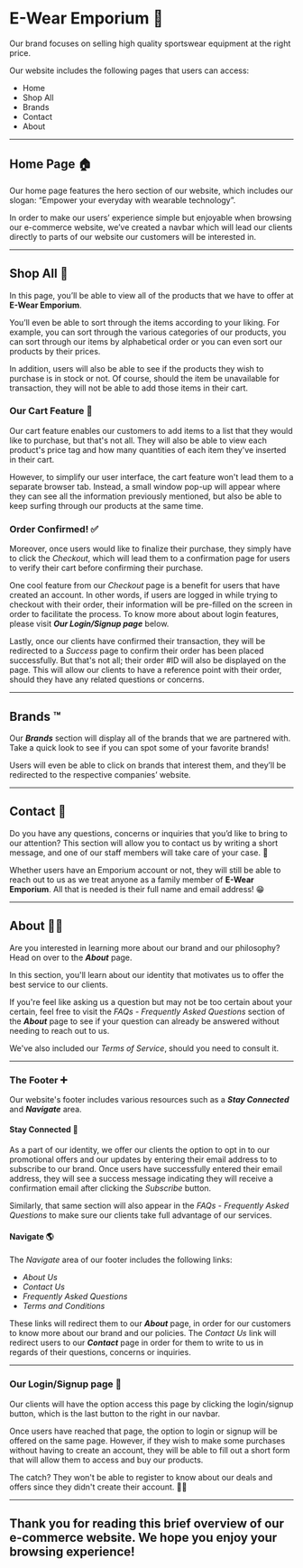 # E-Wear Emporium :office:



Our brand focuses on selling high quality sportswear equipment at the right price. 



Our website includes the following pages that users can access: 

- Home
- Shop All
- Brands
- Contact
- About


---



## Home Page :house:



Our home page features the hero section of our website, which includes our slogan: “Empower your everyday with wearable technology”.



In order to make our users’ experience simple but enjoyable when browsing our e-commerce website, we’ve created a navbar which will lead our clients directly to parts of our website our customers will be interested in. 



---



## Shop All :eyes:



In this page, you’ll be able to view all of the products that we have to offer at **E-Wear Emporium**. 



You’ll even be able to sort through the items according to your liking. For example, you can sort through the various categories of our products, you can sort through our items by alphabetical order or you can even sort our products by their prices. 



In addition, users will also be able to see if the products they wish to purchase is in stock or not. Of course, should the item be unavailable for transaction, they will not be able to add those items in their cart. 


### Our Cart Feature :shopping_cart:



Our cart feature enables our customers to add items to a list that they would like to purchase, but that's not all. They will also be able to view each product's price tag and how many quantities of each item they've inserted in their cart. 

However, to simplify our user interface, the cart feature won't lead them to a separate browser tab. Instead, a small window pop-up will appear where they can see all the information previously mentioned, but also be able to keep surfing through our products at the same time. 



### Order Confirmed! :white_check_mark:



Moreover, once users would like to finalize their purchase, they simply have to click the _Checkout_, which will lead them to a confirmation page for users to verify their cart before confirming their purchase.  

One cool feature from our _Checkout_ page is a benefit for users that have created an account. In other words, if users are logged in while trying to checkout with their order, their information will be pre-filled on the screen in order to facilitate the process. To know more about about login features, please visit **_Our Login/Signup page_** below. 

Lastly, once our clients have confirmed their transaction, they will be redirected to a _Success_ page to confirm their order has been placed successfully. But that's not all; their order #ID will also be displayed on the page. This will allow our clients to have a reference point with their order, should they have any related questions or concerns.

---

## Brands :tm:



Our **_Brands_** section will display all of the brands that we are partnered with. Take a quick look to see if you can spot some of your favorite brands!



Users will even be able to click on brands that interest them, and they’ll be redirected to the respective companies’ website.



---



## Contact :handshake:



Do you have any questions, concerns or inquiries that you’d like to bring to our attention? This section will allow you to contact us by writing a short message, and one of our staff members will take care of your case. :raised_hands: 

Whether users have an Emporium account or not, they will still be able to reach out to us as we treat anyone as a family member of **E-Wear Emporium**. All that is needed is their full name and email address! :grin:



---



## About :raising_hand_man:



Are you interested in learning more about our brand and our philosophy? Head on over to the **_About_** page. 



In this section, you'll learn about our identity that motivates us to offer the best service to our clients. 


If you're feel like asking us a question but may not be too certain about your certain, feel free to visit the _FAQs - Frequently Asked Questions_ section of the **_About_** page to see if your question can already be answered without needing to reach out to us. 

We've also included our _Terms of Service_, should you need to consult it. 



---



### The Footer :heavy_plus_sign:



Our website's footer includes various resources such as a **_Stay Connected_** and **_Navigate_** area. 



#### Stay Connected :calling:


As a part of our identity, we offer our clients the option to opt in to our promotional offers and our updates by entering their email address to to subscribe to our brand. Once users have successfully entered their email address, they will see a success message indicating they will receive a confirmation email after clicking the _Subscribe_ button. 

Similarly, that same section will also appear in the _FAQs - Frequently Asked Questions_ to make sure our clients take full advantage of our services.



#### Navigate :earth_americas:


The _Navigate_ area of our footer includes the following links: 


- _About Us_
- _Contact Us_
- _Frequently Asked Questions_
- _Terms and Conditions_


These links will redirect them to our **_About_** page, in order for our customers to know more about our brand and our policies. The _Contact Us_ link will redirect users to our **_Contact_** page in order for them to write to us in regards of their questions, concerns or inquiries. 



---



### Our Login/Signup page :woman:



Our clients will have the option access this page by clicking the login/signup button, which is the last button to the right in our navbar. 



Once users have reached that page, the option to login or signup will be offered on the same page. However, if they wish to make some purchases without having to create an account, they will be able to fill out a short form that will allow them to access and buy our products. 

The catch? They won't be able to register to know about our deals and offers since they didn't create their account. :man_shrugging:



---



## Thank you for reading this brief overview of our e-commerce website. We hope you enjoy your browsing experience!

